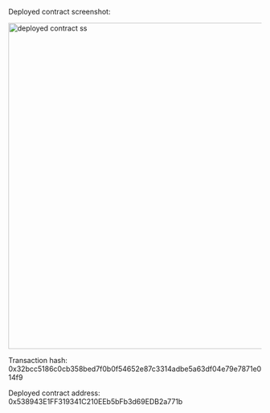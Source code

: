 Deployed contract screenshot:

<img width="648" alt="deployed contract ss" src="https://user-images.githubusercontent.com/6180310/128648534-737eafe5-b1af-450b-b1b9-eb765c5be7b4.png">

Transaction hash: 
0x32bcc5186c0cb358bed7f0b0f54652e87c3314adbe5a63df04e79e7871e014f9

Deployed contract address: 
0x538943E1FF319341C210EEb5bFb3d69EDB2a771b

